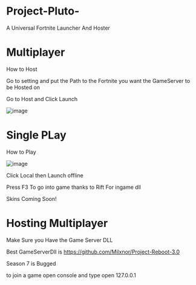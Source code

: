 # Project-Pluto-
A Universal Fortnite Launcher And Hoster

# Multiplayer 

How to Host

Go to setting and put the Path to the Fortnite you want the GameServer to be Hosted on

Go to Host and Click Launch 


![image](https://github.com/Oxuu1/Project-Pluto/assets/65877374/11b64373-c02a-46d0-9051-d958293e02f3)

# Single PLay

How to Play 

![image](https://github.com/Oxuu1/Project-Pluto/assets/65877374/dc0926f2-67b6-48e7-bea2-99cd5d1e8cd0)

Click Local then Launch offline

Press F3 To go into game thanks to Rift For ingame dll

Skins Coming Soon!

# Hosting Multiplayer

Make Sure you Have the Game Server DLL 

Best GameServerDll is https://github.com/Milxnor/Project-Reboot-3.0

Season 7 is Bugged 

to join a game open console and type open 127.0.0.1

